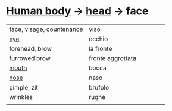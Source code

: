 # [Human body](human-body.html) -> [head](human-body-head.html) -> face 

<table>
<tr>
<td width="50%">face, visage, countenance</td>
<td>viso</td>
</tr>
<tr>
<td width="50%"><a href="human-body-eye.html">eye</a></td>
<td>occhio</td>
</tr>
<tr>
<td width="50%">forehead, brow</td>
<td>la fronte</td>
</tr>
<tr>
<td width="50%">furrowed brow</td>
<td>fronte aggrottata</td>
</tr>
<tr>
<td width="50%"><a href="human-body-mouth.html">mouth</a></td>
<td>bocca</td>
</tr>
<tr>
<td width="50%"><a href="human-body-nose.html">nose</a></td>
<td>naso</td>
</tr>
<tr>
<td width="50%">pimple, zit</td>
<td>brufolo</td>
</tr>
<tr>
<td width="50%">wrinkles</td>
<td>rughe</td>
</tr>
<tr>
<td width="50%"></td>
<td></td>
</tr>
</table>
